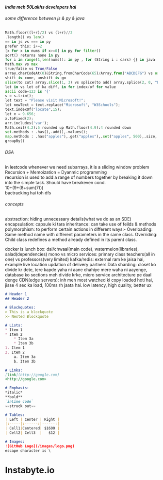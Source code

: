 ***India meh 50Lakhs developers hai***

###### some difference between js & py & java
```python
Math.floor((l+r)/2) vs (l+r)//2
.length() vs len()
== in js vs === in py
prefer this: i+=2
[x for x in nums if x>=0] in py for filter()
sort() returns none in py
for i in range(1,len(nums)): in py , for (String i : cars) {} in java 
Math.max vs max
true/false vs True/False
array.charCodeAt(0)&String.fromCharCode(65)/Array.from("ABCDEFG") vs ord('a')&chr(97)
shift is come, unshift is go
slice(to cut) array.slice(1, 3) vs splice(to add) array.splice(2, 0, "Lemon")
let in vs let of ka diff, in for index/of for value
ascii code=123 is '{'
s = s.trim();
let text = "Please visit Microsoft!";
let newText = text.replace("Microsoft", "W3Schools");
text.indexOf("locate",15);
let x = 9.656;
x.toFixed(2);
arr.includes('var');
Math.ceil(4.2):5 rounded up Math.floor(4.9):4 rounded down
set.methods : .has(),.add(),.values();
map.methods : .has("apples"),.get("apples"),.set("apples", 500),.size,.delete("apples"),.clear(),
groupBy() 
```

###### DSA
in leetcode whenever we need subarrays, it is a sliding window problem
Recursion + Memoization = Dyanmic programming          
recursion is used to add a range of numbers together by breaking it down into the simple task. Should have breakeven cond.          
10+(9+(8+sum(7)))         
bactracking hai toh dfs

###### concepts
abstraction: hiding unnecessary details(what we do as an SDE)
encapsulation: capsule ki tara
inheritance: can take use of feilds & methods
polymorphism: to perform certain actions in different ways:- 
Overloading: Same method name with different parameters in the same class. 
Overriding: Child class redefines a method already defined in its parent class.

docker is lunch box: dal/chwaal(main code), watermelon(libraries), salad(dependencies)
mono vs micro services: primary class teachers(all in one) vs professors(very limited)
kafka/redis: external ram ke jaisa hai, example live location updation of delivery partners
Data sharding: closet ko divide kr dete, tere kapde yaha ni aane chahiye mere waha ni aayenge, 
database ko sections meh divide krke, micro service architecture pe daal denge
CDN(edge servers): inh meh most watched ki copy loaded hoti hai, jisse 4 sec ka load, 100ms rh jaata hai. low latency, high quality, better ux

```markdown
# Header 1
## Header 2

# Blockquotes:
> This is a blockquote
>> Nested Blockquote

# Lists:
* Item 1
* Item 2
    * Item 3a
    * Item 3b
1. Item 1
2. Item 2
    a. Item 3a
    b. Item 3b

# Links:
[link](http://google.com)
<http://google.com>

# Emphasis:
*italic*
**bold**
`inline code`
~~struck out~~

# Tables:
| Left | Center | Right |
|:-----|:------:|------:|
| Cell1|Centered| $1600 |
| Cell2| Cell3  |   $12 |

# Images:
![GitHub Logo](/images/logo.png)
escape character is \
```
# Instabyte.io